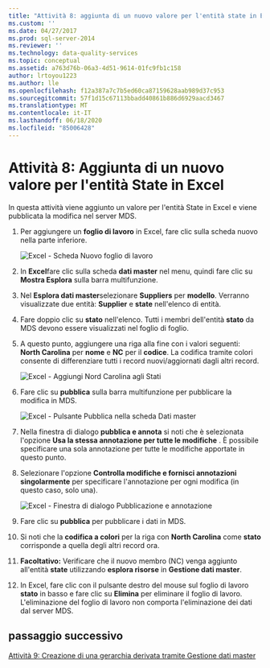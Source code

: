 ```yaml
---
title: "Attività 8: aggiunta di un nuovo valore per l'entità state in Excel | Microsoft Docs"
ms.custom: ''
ms.date: 04/27/2017
ms.prod: sql-server-2014
ms.reviewer: ''
ms.technology: data-quality-services
ms.topic: conceptual
ms.assetid: a763d76b-06a3-4d51-9614-01fc9fb1c158
author: lrtoyou1223
ms.author: lle
ms.openlocfilehash: f12a387a7c7b5ed60ca87159628aab989d37c953
ms.sourcegitcommit: 57f1d15c67113bbadd40861b886d6929aacd3467
ms.translationtype: MT
ms.contentlocale: it-IT
ms.lasthandoff: 06/18/2020
ms.locfileid: "85006428"
---
```

# <a name="task-8-adding-a-new-value-for-state-entity-in-excel"></a>Attività 8: Aggiunta di un nuovo valore per l'entità State in Excel
  In questa attività viene aggiunto un valore per l'entità State in Excel e viene pubblicata la modifica nel server MDS.  
  
1.  Per aggiungere un **foglio di lavoro** in Excel, fare clic sulla scheda nuovo nella parte inferiore.  
  
     ![Excel - Scheda Nuovo foglio di lavoro](../../2014/tutorials/media/et-addinganewvalueforstateentityinexcel-01.jpg "Excel - Scheda Nuovo foglio di lavoro")  
  
2.  In **Excel**fare clic sulla scheda **dati master** nel menu, quindi fare clic su **Mostra Esplora** sulla barra multifunzione.  
  
3.  Nel **Esplora dati master**selezionare **Suppliers** per **modello**. Verranno visualizzate due entità: **Supplier** e **state** nell'elenco di entità.  
  
4.  Fare doppio clic su **stato** nell'elenco. Tutti i membri dell'entità **stato** da MDS devono essere visualizzati nel foglio di foglio.  
  
5.  A questo punto, aggiungere una riga alla fine con i valori seguenti: **North Carolina** per **nome** e **NC** per il **codice**. La codifica tramite colori consente di differenziare tutti i record nuovi/aggiornati dagli altri record.  
  
     ![Excel - Aggiungi Nord Carolina agli Stati](../../2014/tutorials/media/et-addinganewvalueforstateentityinexcel-02.jpg "Excel - Aggiungi Nord Carolina agli Stati")  
  
6.  Fare clic su **pubblica** sulla barra multifunzione per pubblicare la modifica in MDS.  
  
     ![Excel - Pulsante Pubblica nella scheda Dati master](../../2014/tutorials/media/et-addinganewvalueforstateentityinexcel-03.jpg "Excel - Pulsante Pubblica nella scheda Dati master")  
  
7.  Nella finestra di dialogo **pubblica e annota** si noti che è selezionata l'opzione **Usa la stessa annotazione per tutte le modifiche** . È possibile specificare una sola annotazione per tutte le modifiche apportate in questo punto.  
  
8.  Selezionare l'opzione **Controlla modifiche e fornisci annotazioni singolarmente** per specificare l'annotazione per ogni modifica (in questo caso, solo una).  
  
     ![Excel - Finestra di dialogo Pubblicazione e annotazione](../../2014/tutorials/media/et-addinganewvalueforstateentityinexcel-04.jpg "Excel - Finestra di dialogo Pubblicazione e annotazione")  
  
9. Fare clic su **pubblica** per pubblicare i dati in MDS.  
  
10. Si noti che la **codifica a colori** per la riga con **North Carolina** come **stato** corrisponde a quella degli altri record ora.  
  
11. **Facoltativo:** Verificare che il nuovo membro (NC) venga aggiunto all'entità **state** utilizzando **esplora risorse** in **Gestione dati master**.  
  
12. In Excel, fare clic con il pulsante destro del mouse sul foglio di lavoro **stato** in basso e fare clic su **Elimina** per eliminare il foglio di lavoro. L'eliminazione del foglio di lavoro non comporta l'eliminazione dei dati dal server MDS.  
  
## <a name="next-step"></a>passaggio successivo  
 [Attività 9: Creazione di una gerarchia derivata tramite Gestione dati master](../../2014/tutorials/task-9-creating-a-derived-hierarchy-using-master-data-manager.md)  
  
  
